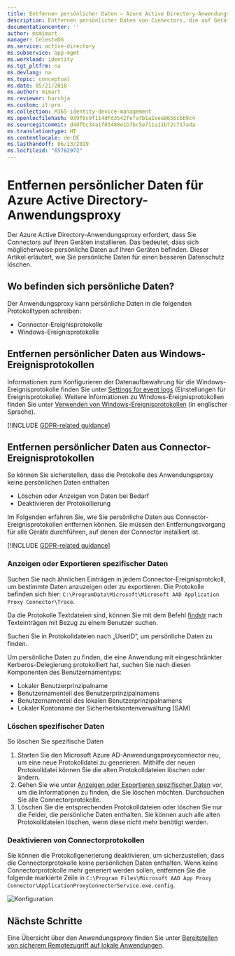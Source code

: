 ```yaml
---
title: Entfernen persönlicher Daten – Azure Active Directory-Anwendungsproxy | Microsoft-Dokumentation
description: Entfernen persönlicher Daten von Connectors, die auf Geräten mit Azure Active Directory-Anwendungsproxy installiert sind
documentationcenter: ''
author: msmimart
manager: CelesteDG
ms.service: active-directory
ms.subservice: app-mgmt
ms.workload: identity
ms.tgt_pltfrm: na
ms.devlang: na
ms.topic: conceptual
ms.date: 05/21/2018
ms.author: mimart
ms.reviewer: harshja
ms.custom: it-pro
ms.collection: M365-identity-device-management
ms.openlocfilehash: 039f8c9f114dfd3542fefa7b1a1eea8656cbb9c4
ms.sourcegitcommit: d4dfbc34a1f03488e1b7bc5e711a11b72c717ada
ms.translationtype: HT
ms.contentlocale: de-DE
ms.lasthandoff: 06/13/2019
ms.locfileid: "65782972"
---
```

# <a name="remove-personal-data-for-azure-active-directory-application-proxy"></a>Entfernen persönlicher Daten für Azure Active Directory-Anwendungsproxy  

Der Azure Active Directory-Anwendungsproxy erfordert, dass Sie Connectors auf Ihren Geräten installieren. Das bedeutet, dass sich möglicherweise persönliche Daten auf Ihren Geräten befinden. Dieser Artikel erläutert, wie Sie persönliche Daten für einen besseren Datenschutz löschen. 


## <a name="where-is-the-personal-data"></a>Wo befinden sich persönliche Daten?
Der Anwendungsproxy kann persönliche Daten in die folgenden Protokolltypen schreiben:

- Connector-Ereignisprotokolle
- Windows-Ereignisprotokolle

## <a name="remove-personal-data-from-windows-event-logs"></a>Entfernen persönlicher Daten aus Windows-Ereignisprotokollen

Informationen zum Konfigurieren der Datenaufbewahrung für die Windows-Ereignisprotokolle finden Sie unter [Settings for event logs](https://technet.microsoft.com/library/cc952132.aspx) (Einstellungen für Ereignisprotokolle). Weitere Informationen zu Windows-Ereignisprotokollen finden Sie unter [Verwenden von Windows-Ereignisprotokollen](https://msdn.microsoft.com/library/windows/desktop/aa385772.aspx) (in englischer Sprache).

[!INCLUDE [GDPR-related guidance](../../../includes/gdpr-hybrid-note.md)]

## <a name="remove-personal-data-from-connector-event-logs"></a>Entfernen persönlicher Daten aus Connector-Ereignisprotokollen

So können Sie sicherstellen, dass die Protokolle des Anwendungsproxy keine persönlichen Daten enthalten

- Löschen oder Anzeigen von Daten bei Bedarf
- Deaktivieren der Protokollierung

Im Folgenden erfahren Sie, wie Sie persönliche Daten aus Connector-Ereignisprotokollen entfernen können. Sie müssen den Entfernungsvorgang für alle Geräte durchführen, auf denen der Connector installiert ist.

[!INCLUDE [GDPR-related guidance](../../../includes/gdpr-intro-sentence.md)]

### <a name="view-or-export-specific-data"></a>Anzeigen oder Exportieren spezifischer Daten

Suchen Sie nach ähnlichen Einträgen in jedem Connector-Ereignisprotokoll, um bestimmte Daten anzuzeigen oder zu exportieren. Die Protokolle befinden sich hier: `C:\ProgramData\Microsoft\Microsoft AAD Application Proxy Connector\Trace`. 

Da die Protokolle Textdateien sind, können Sie mit dem Befehl [findstr](https://docs.microsoft.com/windows-server/administration/windows-commands/findstr) nach Texteinträgen mit Bezug zu einem Benutzer suchen.  

Suchen Sie in Protokolldateien nach „UserID“, um persönliche Daten zu finden. 

Um persönliche Daten zu finden, die eine Anwendung mit eingeschränkter Kerberos-Delegierung protokolliert hat, suchen Sie nach diesen Komponenten des Benutzernamentyps:

- Lokaler Benutzerprinzipalname
- Benutzernamenteil des Benutzerprinzipalnamens
- Benutzernamenteil des lokalen Benutzerprinzipalnamens
- Lokaler Kontoname der Sicherheitskontenverwaltung (SAM) 


### <a name="delete-specific-data"></a>Löschen spezifischer Daten

So löschen Sie spezifische Daten

1. Starten Sie den Microsoft Azure AD-Anwendungsproxyconnector neu, um eine neue Protokolldatei zu generieren. Mithilfe der neuen Protokolldatei können Sie die alten Protokolldateien löschen oder ändern. 
2. Gehen Sie wie unter [Anzeigen oder Exportieren spezifischer Daten](#view-or-export-specific-data) vor, um die Informationen zu finden, die Sie löschen möchten. Durchsuchen Sie alle Connectorprotokolle.
3. Löschen Sie die entsprechenden Protokolldateien oder löschen Sie nur die Felder, die persönliche Daten enthalten. Sie können auch alle alten Protokolldateien löschen, wenn diese nicht mehr benötigt werden.

### <a name="turn-off-connector-logs"></a>Deaktivieren von Connectorprotokollen

Sie können die Protokollgenerierung deaktivieren, um sicherzustellen, dass die Connectorprotokolle keine persönlichen Daten enthalten. Wenn keine Connectorprotokolle mehr generiert werden sollen, entfernen Sie die folgende markierte Zeile in `C:\Program Files\Microsoft AAD App Proxy Connector\ApplicationProxyConnectorService.exe.config`. 

![Konfiguration](./media/application-proxy-remove-personal-data/01.png)


## <a name="next-steps"></a>Nächste Schritte

Eine Übersicht über den Anwendungsproxy finden Sie unter [Bereitstellen von sicherem Remotezugriff auf lokale Anwendungen](application-proxy.md).


